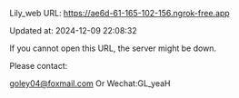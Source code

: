 Lily_web URL: https://ae6d-61-165-102-156.ngrok-free.app

Updated at: 2024-12-09 22:08:32

If you cannot open this URL, the server might be down.

Please contact: 

goley04@foxmail.com Or Wechat:GL_yeaH